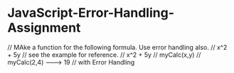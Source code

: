# JavaScript-Error-Handling-Assignment

// MAke a function for the following formula. Use error handling also.
// x^2 + 5y
// see the example for reference.
    // x^2 + 5y
    // myCalc(x,y)
    // myCalc(2,4) ---> 19
    // with Error Handling
    

